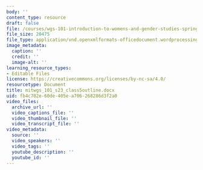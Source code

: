 ```yaml
---
body: ''
content_type: resource
draft: false
file: /courses/wgs-101-introduction-to-womens-and-gender-studies-spring-2023/mitwgs_101_s23_class5outline.docx
file_size: 20475
file_type: application/vnd.openxmlformats-officedocument.wordprocessingml.document
image_metadata:
  caption: ''
  credit: ''
  image-alt: ''
learning_resource_types:
- Editable Files
license: https://creativecommons.org/licenses/by-nc-sa/4.0/
resourcetype: Document
title: mitwgs_101_s23_class5outline.docx
uid: fb4c702e-60de-405e-a706-268286d3f2a0
video_files:
  archive_url: ''
  video_captions_file: ''
  video_thumbnail_file: ''
  video_transcript_file: ''
video_metadata:
  source: ''
  video_speakers: ''
  video_tags: ''
  youtube_description: ''
  youtube_id: ''
---
```


